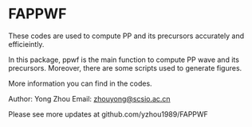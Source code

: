 # FAPPWF

These codes are used to compute PP and its precursors accurately and efficieintly.

In this package, ppwf is the main function to compute PP wave and its precursors. Moreover, there are some scripts used to generate figures.

More information you can find in the codes.

Author: Yong Zhou
Email: zhouyong@scsio.ac.cn

Please see more updates at github.com/yzhou1989/FAPPWF
